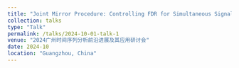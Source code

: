 ```yaml
---
title: "Joint Mirror Procedure: Controlling FDR for Simultaneous Signals"
collection: talks
type: "Talk"
permalink: /talks/2024-10-01-talk-1
venue: "2024广州时间序列分析前沿进展及其应用研讨会"
date: 2024-10
location: "Guangzhou, China"
---
```

